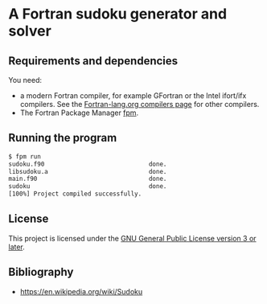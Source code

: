 # A Fortran sudoku generator and solver



## Requirements and dependencies

You need:

* a modern Fortran compiler, for example GFortran or the Intel ifort/ifx compilers. See the [Fortran-lang.org compilers page](https://fortran-lang.org/compilers/) for other compilers.
* The Fortran Package Manager [fpm](https://fpm.fortran-lang.org/).

## Running the program

```bash
$ fpm run
sudoku.f90                             done.
libsudoku.a                            done.
main.f90                               done.
sudoku                                 done.
[100%] Project compiled successfully.
```


## License

This project is licensed under the [GNU General Public License version 3 or later](http://www.gnu.org/licenses/gpl.html).


## Bibliography

* https://en.wikipedia.org/wiki/Sudoku
